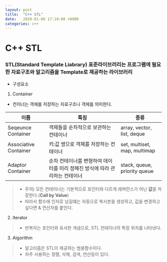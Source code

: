 ```yaml
---
layout: post
title:  "C++ STL"
date:   2020-01-08 17:10:00 +0900
categories: c++
--- 
```


# C++ STL

### STL(Standard Template Liabrary) 표준라이브러리는 프로그램에 필요한 자료구조와 알고리즘을 Template로 제공하는 라이브러리

* 구성요소

1. Container
- 컨이너는 객체를 저장하는 자료구조나 객체를 의미한다. 

|이름|특징|종류|
|---|---|---|
|Seqeunce Container|객체들을 순차적으로 보관하는 컨테이너|array, vector, list, deque|
|Associative Container|키:값 쌍으로 객체를 저장하는 컨테이너|set, multiset, map, multimap|
|Adaptor Container|순차 컨테이너를 변형하여 데이터를 미리 정해진 방식에 따라 관리하는 컨테이너|stack, queue, priority queue|

> - 주의) 모든 컨테이너는 기본적으로 포인터와 다르게 레퍼런스가 아닌 **값**을 저장한다.(__Call by Value__)
> - 따라서 함수에 인자로 넘길떄는 자동으로 복사본을 생성하고, 값을 변경하고 싶다면 & 연산자를 붙인다. 

2. Iterator
> - 반복자는 포인터와 유사한 개념으로, STL 컨테이너의 특정 위치를 나타낸다.

3. Algorithm
> - 알고리즘은 STL이 제공하는 범용함수이다.
> - 자주 사용하는 정렬, 삭제, 검색, 연산등이 있다. 

